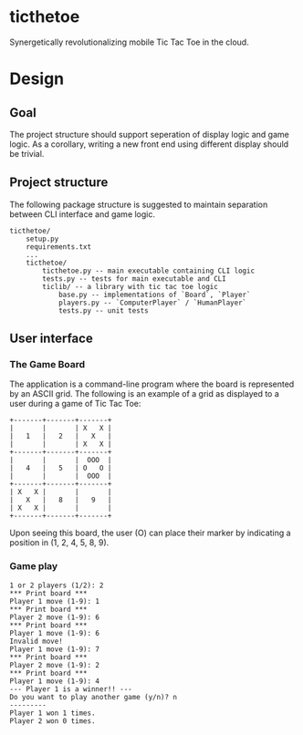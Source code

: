 # ticthetoe

Synergetically revolutionalizing mobile Tic Tac Toe in the cloud.

# Design

## Goal

The project structure should support seperation of display logic and game
logic.  As a corollary, writing a new front end using different display
should be trivial.

## Project structure

The following package structure is suggested to maintain separation
between CLI interface and game logic.

    ticthetoe/
        setup.py
        requirements.txt
        ...
        ticthetoe/
            ticthetoe.py -- main executable containing CLI logic
            tests.py -- tests for main executable and CLI
            ticlib/ -- a library with tic tac toe logic
                base.py -- implementations of `Board`, `Player`
                players.py -- `ComputerPlayer` / `HumanPlayer`
                tests.py -- unit tests


## User interface

### The Game Board

The application is a command-line program where the board is represented by
an ASCII grid.  The following is an example of a grid as displayed to a user
during a game of Tic Tac Toe:

    +-------+-------+-------+
    |       |       | X   X |
    |   1   |   2   |   X   |
    |       |       | X   X |
    +-------+-------+-------+
    |       |       |  OOO  |
    |   4   |   5   | O   O |
    |       |       |  OOO  |
    +-------+-------+-------+
    | X   X |       |       |
    |   X   |   8   |   9   |
    | X   X |       |       |
    +-------+-------+-------+

Upon seeing this board, the user (O) can place their marker by indicating a
position in (1, 2, 4, 5, 8, 9).

### Game play

    1 or 2 players (1/2): 2 
    *** Print board ***
    Player 1 move (1-9): 1
    *** Print board ***
    Player 2 move (1-9): 6
    *** Print board ***
    Player 1 move (1-9): 6
    Invalid move!
    Player 1 move (1-9): 7
    *** Print board ***
    Player 2 move (1-9): 2
    *** Print board ***
    Player 1 move (1-9): 4
    --- Player 1 is a winner!! ---
    Do you want to play another game (y/n)? n
    ---------
    Player 1 won 1 times.
    Player 2 won 0 times.
